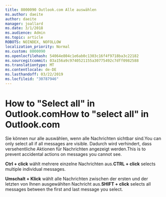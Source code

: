 ```yaml
---
title: 8000090 Outlook.com Alle auswählen
ms.author: daeite
author: daeite
manager: joallard
ms.date: 3/1/2018
ms.audience: Admin
ms.topic: article
ROBOTS: NOINDEX, NOFOLLOW
localization_priority: Normal
ms.custom: 8000090
ms.openlocfilehash: 54064e804c1e6ab0c1303c16f4f9718ba3c22182
ms.sourcegitcommit: 03a156a9c9740521155a30775492c7dff0982588
ms.translationtype: MT
ms.contentlocale: de-DE
ms.lasthandoff: 03/22/2019
ms.locfileid: "30787946"
---
```

# <a name="how-to-select-all-in-outlookcom"></a><span data-ttu-id="f3f6b-102">How to "Select all" in Outlook.com</span><span class="sxs-lookup"><span data-stu-id="f3f6b-102">How to "select all" in Outlook.com</span></span>

<span data-ttu-id="f3f6b-103">Sie können nur alle auswählen, wenn alle Nachrichten sichtbar sind.</span><span class="sxs-lookup"><span data-stu-id="f3f6b-103">You can only select all if all messages are visible.</span></span> <span data-ttu-id="f3f6b-104">Dadurch wird verhindert, dass versehentliche Aktionen für Nachrichten angezeigt werden.</span><span class="sxs-lookup"><span data-stu-id="f3f6b-104">This is to prevent accidental actions on messages you cannot see.</span></span>

<span data-ttu-id="f3f6b-105">**Ctrl + click** wählt mehrere einzelne Nachrichten aus.</span><span class="sxs-lookup"><span data-stu-id="f3f6b-105">**CTRL + click** selects multiple individual messages.</span></span>

<span data-ttu-id="f3f6b-106">**Umschalt + Klick** wählt alle Nachrichten zwischen der ersten und der letzten von Ihnen ausgewählten Nachricht aus.</span><span class="sxs-lookup"><span data-stu-id="f3f6b-106">**SHIFT + click** selects all messages between the first and last message you select.</span></span>